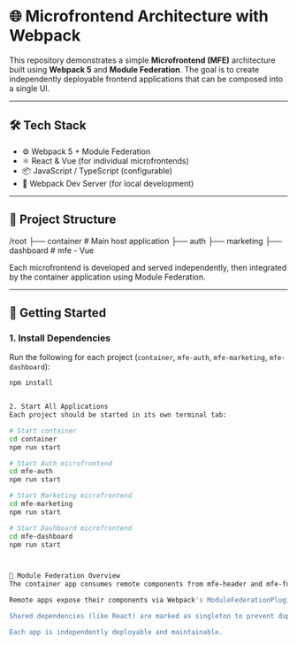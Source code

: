 # 🌐 Microfrontend Architecture with Webpack

This repository demonstrates a simple **Microfrontend (MFE)** architecture built using **Webpack 5** and **Module Federation**. The goal is to create independently deployable frontend applications that can be composed into a single UI.

---

## 🛠️ Tech Stack

- ⚙️ Webpack 5 + Module Federation
- ⚛️ React & Vue (for individual microfrontends)
- 📦 JavaScript / TypeScript (configurable)
- 🔧 Webpack Dev Server (for local development)

---

## 📁 Project Structure

/root
├── container # Main host application
├── auth
├── marketing
├── dashboard # mfe - Vue

Each microfrontend is developed and served independently, then integrated by the container application using Module Federation.

---

## 🚀 Getting Started

### 1. Install Dependencies

Run the following for each project (`container`, `mfe-auth`, `mfe-marketing`, `mfe-dashboard`):

```bash
npm install


2. Start All Applications
Each project should be started in its own terminal tab:

# Start container
cd container
npm run start

# Start Auth microfrontend
cd mfe-auth
npm run start

# Start Marketing microfrontend
cd mfe-marketing
npm run start

# Start Dashboard microfrontend
cd mfe-dashboard
npm run start



🔗 Module Federation Overview
The container app consumes remote components from mfe-header and mfe-footer.

Remote apps expose their components via Webpack's ModuleFederationPlugin.

Shared dependencies (like React) are marked as singleton to prevent duplication.

Each app is independently deployable and maintainable.
```
